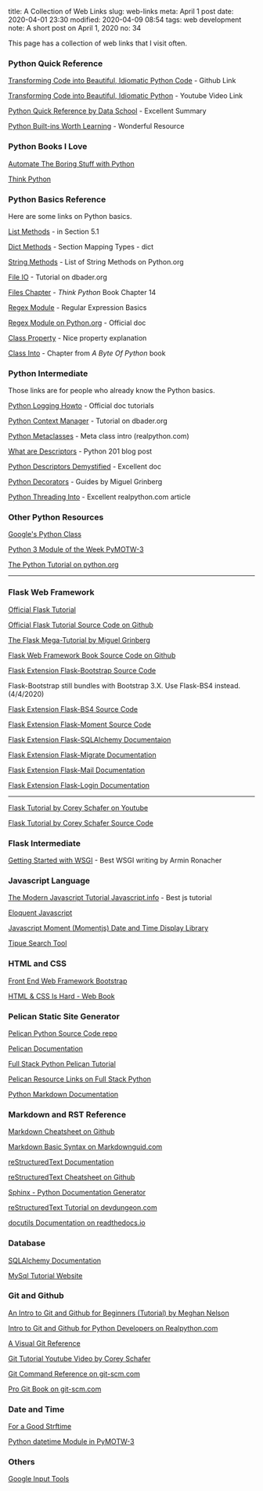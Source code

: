 title: A Collection of Web Links
slug: web-links
meta: April 1 post
date: 2020-04-01 23:30
modified: 2020-04-09 08:54
tags: web development
note: A short post on April 1, 2020
no: 34

This page has a collection of web links that I visit often.

### Python Quick Reference

[Transforming Code into Beautiful, Idiomatic Python Code](https://github.com/JeffPaine/beautiful_idiomatic_python) - Github Link

<span class="pl-4"></span>[Transforming Code into Beautiful, Idiomatic Python](https://youtu.be/OSGv2VnC0go) - Youtube Video Link

[Python Quick Reference by Data School](https://nbviewer.jupyter.org/github/justmarkham/python-reference/blob/master/reference.ipynb) - Excellent Summary

[Python Built-ins Worth Learning](https://treyhunner.com/2019/05/python-builtins-worth-learning/) - Wonderful Resource


### Python Books I Love

[Automate The Boring Stuff with Python](https://automatetheboringstuff.com/)

[Think Python](http://greenteapress.com/thinkpython2/html/index.html)


### Python Basics Reference

Here are some links on Python basics.  

[List Methods](https://docs.python.org/3/tutorial/datastructures.html) - in Section 5.1

[Dict Methods](https://docs.python.org/3/library/stdtypes.html#typesmapping) - Section Mapping Types - dict

[String Methods](https://docs.python.org/3/library/stdtypes.html#string-methods) - List of String Methods on Python.org

[File IO](https://dbader.org/blog/python-file-io) - Tutorial on dbader.org

[Files Chapter](https://greenteapress.com/thinkpython2/html/thinkpython2015.html) - *Think Python* Book Chapter 14 

[Regex Module](https://developers.google.com/edu/python/regular-expressions) - Regular Expression Basics

[Regex Module on Python.org](https://docs.python.org/3/library/re.html) - Official doc

[Class Property](https://www.machinelearningplus.com/python/python-property/) - Nice property explanation

[Class Into](https://python.swaroopch.com/oop.html) - Chapter from *A Byte Of Python* book


### Python Intermediate

Those links are for people who already know the Python basics.

[Python Logging Howto](https://docs.python.org/3/howto/logging.html) - Official doc tutorials

[Python Context Manager](https://dbader.org/blog/python-context-managers-and-with-statement) - Tutorial on dbader.org 

[Python Metaclasses](https://realpython.com/python-metaclasses/) - Meta class intro (realpython.com)

[What are Descriptors](https://www.blog.pythonlibrary.org/2016/06/10/python-201-what-are-descriptors/) - Python 201 blog post

[Python Descriptors Demystified](https://nbviewer.jupyter.org/urls/gist.github.com/ChrisBeaumont/5758381/raw/descriptor_writeup.ipynb) - Excellent doc

[Python Decorators](https://blog.miguelgrinberg.com/post/the-ultimate-guide-to-python-decorators-part-i-function-registration) - Guides by Miguel Grinberg 

[Python Threading Into](https://realpython.com/intro-to-python-threading/) - Excellent realpython.com article


### Other Python Resources

[Google's Python Class](https://developers.google.com/edu/python/)

[Python 3 Module of the Week PyMOTW-3](https://pymotw.com/3/)

[The Python Tutorial on python.org](https://docs.python.org/3/tutorial/index.html)

<hr class="my-4"/>


### Flask Web Framework

[Official Flask Tutorial](https://flask.palletsprojects.com/en/1.1.x/tutorial/)

[Official Flask Tutorial Source Code on Github](https://github.com/pallets/flask/tree/master/examples/tutorial)

[The Flask Mega-Tutorial by Miguel Grinberg](https://blog.miguelgrinberg.com/post/the-flask-mega-tutorial-part-i-hello-world)

[Flask Web Framework Book Source Code on Github](https://github.com/miguelgrinberg/flasky)

[Flask Extension Flask-Bootstrap Source Code](https://github.com/mbr/flask-bootstrap)

<p class="pl-3">Flask-Bootstrap still bundles with Bootstrap 3.X.  Use Flask-BS4 instead. (4/4/2020)</p>

[Flask Extension Flask-BS4 Source Code](https://github.com/hfilimonescu/flask-bs4)

[Flask Extension Flask-Moment Source Code](https://github.com/miguelgrinberg/Flask-Moment)

[Flask Extension Flask-SQLAlchemy Documentaion](https://flask-sqlalchemy.palletsprojects.com/en/2.x/)

[Flask Extension Flask-Migrate Documentation](https://flask-migrate.readthedocs.io/en/latest/)

[Flask Extension Flask-Mail Documentation](https://pythonhosted.org/Flask-Mail/)

[Flask Extension Flask-Login Documentation](https://flask-login.readthedocs.io/en/latest/)

<hr>

[Flask Tutorial by Corey Schafer on Youtube ](https://www.youtube.com/playlist?list=PL-osiE80TeTs4UjLw5MM6OjgkjFeUxCYH)

[Flask Tutorial by Corey Schafer Source Code](https://github.com/CoreyMSchafer/code_snippets/tree/master/Python/Flask_Blog)

### Flask Intermediate

[Getting Started with WSGI](https://lucumr.pocoo.org/2007/5/21/getting-started-with-wsgi/) - Best WSGI writing by Armin Ronacher


### Javascript Language

[The Modern Javascript Tutorial Javascript.info](https://javascript.info/) - Best js tutorial

[Eloquent Javascript](https://eloquentjavascript.net/)

[Javascript Moment (Momentjs) Date and Time Display Library](https://momentjs.com/)

[Tipue Search Tool](https://tipue.com/search/)


### HTML and CSS

[Front End Web Framework Bootstrap](https://getbootstrap.com/)

[HTML & CSS Is Hard - Web Book](https://www.internetingishard.com/html-and-css/)


### Pelican Static Site Generator

[Pelican Python Source Code repo](https://github.com/getpelican/pelican)

[Pelican Documentation](https://docs.getpelican.com/en/stable/)

[Full Stack Python Pelican Tutorial](https://www.fullstackpython.com/blog/generating-static-websites-pelican-jinja2-markdown.html)

[Pelican Resource Links on Full Stack Python](https://www.fullstackpython.com/pelican.html)

[Python Markdown Documentation](https://python-markdown.github.io/)


### Markdown and RST Reference

[Markdown Cheatsheet on Github](https://github.com/adam-p/markdown-here/wiki/Markdown-Cheatsheet)

[Markdown Basic Syntax on Markdownguid.com](https://www.markdownguide.org/basic-syntax/)

[reStructuredText Documentation](https://docutils.sourceforge.io/rst.html)

[reStructuredText Cheatsheet on Github](https://github.com/ralsina/rst-cheatsheet/blob/master/rst-cheatsheet.rst)

[Sphinx - Python Documentation Generator](https://www.sphinx-doc.org/en/master/)

[reStructuredText Tutorial on devdungeon.com](https://www.devdungeon.com/content/restructuredtext-rst-tutorial-0)

[docutils Documentation on readthedocs.io](https://docutils.readthedocs.io/en/sphinx-docs/index.html#)

### Database

[SQLAlchemy Documentation](https://docs.sqlalchemy.org/en/13/)

[MySql Tutorial Website](https://www.mysqltutorial.org/)

### Git and Github

[An Intro to Git and Github for Beginners (Tutorial) by Meghan Nelson](https://product.hubspot.com/blog/git-and-github-tutorial-for-beginners)

[Intro to Git and Github for Python Developers on Realpython.com](https://realpython.com/python-git-github-intro/)

[A Visual Git Reference](http://marklodato.github.io/visual-git-guide/index-en.html)

[Git Tutorial Youtube Video by Corey Schafer](https://www.youtube.com/watch?v=HVsySz-h9r4&list=PL-osiE80TeTuRUfjRe54Eea17-YfnOOAx)

[Git Command Reference on git-scm.com](https://git-scm.com/docs)

[Pro Git Book on git-scm.com](https://git-scm.com/book/en/v2)


### Date and Time

[For a Good Strftime](https://www.foragoodstrftime.com/)

[Python datetime Module in PyMOTW-3](https://pymotw.com/3/datetime/)

### Others

[Google Input Tools](https://www.google.com/inputtools/try/)








